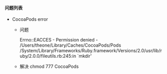 #### 问题列表
* CocoaPods error
  * 问题
  
      Errno::EACCES - Permission denied - /Users/theone/Library/Caches/CocoaPods/Pods
      /System/Library/Frameworks/Ruby.framework/Versions/2.0/usr/lib/ruby/2.0.0/fileutils.rb:245:in `mkdir'
  * 解决
    chmod 777 CocoaPods
  
  
  
